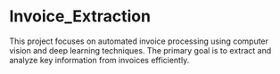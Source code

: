 # Invoice_Extraction
This project focuses on automated invoice processing using computer vision and deep learning techniques. The primary goal is to extract and analyze key information from invoices efficiently.
